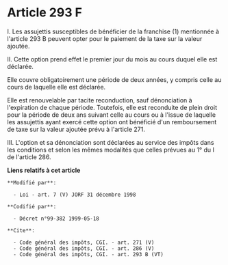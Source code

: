 # Article 293 F

I. Les assujettis susceptibles de bénéficier de la franchise (1) mentionnée à l'article 293 B peuvent opter pour le paiement
de la taxe sur la valeur ajoutée. 

II. Cette option prend effet le premier jour du mois au cours duquel elle est déclarée. 

Elle couvre obligatoirement une période de deux années, y compris celle au cours de laquelle elle est déclarée. 

Elle est renouvelable par tacite reconduction, sauf dénonciation à l'expiration de chaque période. Toutefois, elle est
reconduite de plein droit pour la période de deux ans suivant celle au cours ou à l'issue de laquelle les assujettis ayant
exercé cette option ont bénéficié d'un remboursement de taxe sur la valeur ajoutée prévu à l'article 271. 

III. L'option et sa dénonciation sont déclarées au service des impôts dans les conditions et selon les mêmes modalités que
celles prévues au 1° du I de l'article 286.

**Liens relatifs à cet article**

	**Modifié par**:

	  - Loi - art. 7 (V) JORF 31 décembre 1998

	**Codifié par**:

	  - Décret n°99-382 1999-05-18

	**Cite**:

	  - Code général des impôts, CGI. - art. 271 (V)
	  - Code général des impôts, CGI. - art. 286 (V)
	  - Code général des impôts, CGI. - art. 293 B (VT)
